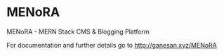 # MENoRA

MENoRA - MERN Stack CMS & Blogging Platform

For documentation and further details go to http://ganesan.xyz/MENoRA
